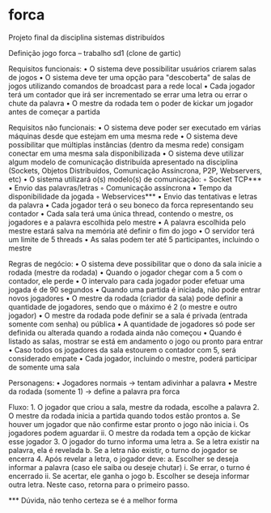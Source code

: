 # forca
Projeto final da disciplina sistemas distribuídos


Definição jogo forca – trabalho sd1 (clone de gartic)

Requisitos funcionais:
    • O sistema deve possibilitar usuários criarem salas de jogos 
    • O sistema deve ter uma opção para "descoberta" de salas de jogos utilizando comandos de broadcast para a rede local 
    • Cada jogador terá um contador que irá ser incrementado se errar uma letra ou errar o chute da palavra
    • O mestre da rodada tem o poder de kickar um jogador antes de começar a partida

Requisitos não funcionais:
    • O sistema deve poder ser executado em várias máquinas desde que estejam em uma mesma rede 
    • O sistema deve possibilitar que múltiplas instâncias (dentro da mesma rede) consigam conectar em uma mesma sala disponibilizada 
    • O sistema deve utilizar algum modelo de comunicação distribuída apresentado na disciplina (Sockets, Objetos Distribuídos, Comunicação Assíncrona, P2P, Webservers, etc) 
    • O sistema utilizará o(s) modelo(s) de comunicação:
        ◦ Socket TCP***
            ▪ Envio das palavras/letras
        ◦ Comunicação assíncrona
            ▪ Tempo da disponibilidade da jogada
        ◦ Webservices***
            ▪ Envio das tentativas e letras da palavra
    • Cada jogador terá o seu boneco da forca representando seu contador
    • Cada sala terá uma única thread, contendo o mestre, os jogadores e a palavra escolhida pelo mestre
    • A palavra escolhida pelo mestre estará salva na memória até definir o fim do jogo
    • O servidor terá um limite de 5 threads
    • As salas podem ter até 5 participantes, incluindo o mestre

Regras de negócio:
    • O sistema deve possibilitar que o dono da sala inicie a rodada (mestre da rodada)
    • Quando o jogador chegar com a 5 com o contador, ele perde
    • O intervalo para cada jogador poder efetuar uma jogada é de 90 segundos
    • Quando uma partida é iniciada, não pode entrar novos jogadores
    • O mestre da rodada (criador da sala) pode definir a quantidade de jogadores, sendo que o máximo é 2 (o mestre e outro jogador)
    • O mestre da rodada pode definir se a sala é privada (entrada somente com senha) ou pública
    • A quantidade de jogadores só pode ser definida ou alterada quando a rodada ainda não começou
    • Quando é listado as salas, mostrar se está em andamento o jogo ou pronto para entrar
    • Caso todos os jogadores da sala estourem o contador com 5, será considerado empate
    • Cada jogador, incluindo o mestre, poderá participar de somente uma sala









Personagens:
    • Jogadores normais → tentam adivinhar a palavra
    • Mestre da rodada (somente 1) → define a palavra pra forca

Fluxo:
	1. O jogador que criou a sala, mestre da rodada, escolhe a palavra
	2. O mestre da rodada inicia a partida quando todos estão prontos
		a. Se houver um jogador que não confirme estar pronto o jogo não inicia
			i. Os jogadores podem aguardar
			ii. O mestre da rodada tem a opção de kickar esse jogador
	3. O jogador do turno informa uma letra
		a. Se a letra existir na palavra, ela é revelada 
		b. Se a letra não existir, o turno do jogador se encerra 
	4. Após revelar a letra, o jogador deve:
		a. Escolher se deseja informar a palavra (caso ele saiba ou deseje chutar) 
			i. Se errar, o turno é encerrado 
			ii. Se acertar, ele ganha o jogo 
		b. Escolher se deseja informar outra letra. Neste caso, retorna para o primeiro passo. 






*** Dúvida, não tenho certeza se é a melhor forma
